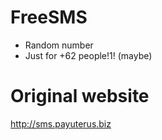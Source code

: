 # FreeSMS
+ Random number <br>
+ Just for +62 people!1! (maybe)

# Original website
http://sms.payuterus.biz
